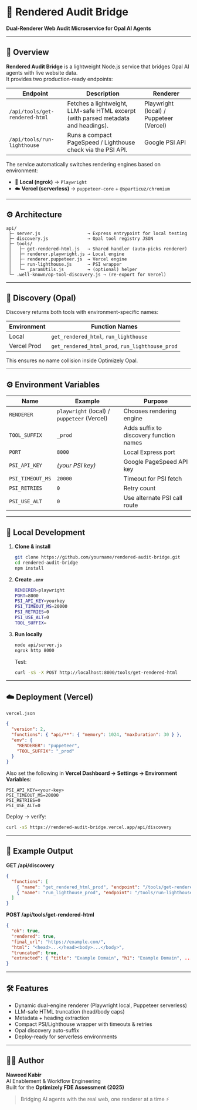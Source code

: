 # 🧩 Rendered Audit Bridge
**Dual-Renderer Web Audit Microservice for Opal AI Agents**

---

## 🚀 Overview
**Rendered Audit Bridge** is a lightweight Node.js service that bridges Opal AI agents with live website data.  
It provides two production-ready endpoints:

| Endpoint | Description | Renderer |
|-----------|--------------|-----------|
| `/api/tools/get-rendered-html` | Fetches a lightweight, LLM-safe HTML excerpt (with parsed metadata and headings). | Playwright (local) / Puppeteer (Vercel) |
| `/api/tools/run-lighthouse` | Runs a compact PageSpeed / Lighthouse check via the PSI API. | Google PSI API |

The service automatically switches rendering engines based on environment:

- 🧱 **Local (ngrok)** → `Playwright`  
- ☁️ **Vercel (serverless)** → `puppeteer-core` + `@sparticuz/chromium`

---

## ⚙️ Architecture

```
api/
 ├─ server.js                  → Express entrypoint for local testing
 ├─ discovery.js               → Opal tool registry JSON
 ├─ tools/
 │   ├─ get-rendered-html.js   → Shared handler (auto-picks renderer)
 │   ├─ renderer.playwright.js → Local engine
 │   ├─ renderer.puppeteer.js  → Vercel engine
 │   ├─ run-lighthouse.js      → PSI wrapper
 │   └─ _paramUtils.js         → (optional) helper
 └─ .well-known/op-tool-discovery.js → (re-export for Vercel)
```

---

## 🧩 Discovery (Opal)
Discovery returns both tools with environment-specific names:

| Environment | Function Names |
|--------------|----------------|
| Local        | `get_rendered_html`, `run_lighthouse` |
| Vercel Prod  | `get_rendered_html_prod`, `run_lighthouse_prod` |

This ensures no name collision inside Optimizely Opal.

---

## ⚙️ Environment Variables

| Name | Example | Purpose |
|------|----------|----------|
| `RENDERER` | `playwright` (local) / `puppeteer` (Vercel) | Chooses rendering engine |
| `TOOL_SUFFIX` | `_prod` | Adds suffix to discovery function names |
| `PORT` | `8000` | Local Express port |
| `PSI_API_KEY` | *(your PSI key)* | Google PageSpeed API key |
| `PSI_TIMEOUT_MS` | `20000` | Timeout for PSI fetch |
| `PSI_RETRIES` | `0` | Retry count |
| `PSI_USE_ALT` | `0` | Use alternate PSI call route |

---

## 🧪 Local Development

1. **Clone & install**
   ```bash
   git clone https://github.com/yourname/rendered-audit-bridge.git
   cd rendered-audit-bridge
   npm install
   ```

2. **Create `.env`**
   ```bash
   RENDERER=playwright
   PORT=8000
   PSI_API_KEY=yourkey
   PSI_TIMEOUT_MS=20000
   PSI_RETRIES=0
   PSI_USE_ALT=0
   TOOL_SUFFIX=
   ```

3. **Run locally**
   ```bash
   node api/server.js
   ngrok http 8000
   ```
   Test:
   ```bash
   curl -sS -X POST http://localhost:8000/tools/get-rendered-html      -H "Content-Type: application/json"      -d '{"url":"https://example.com"}'
   ```

---

## ☁️ Deployment (Vercel)

`vercel.json`
```json
{
  "version": 2,
  "functions": { "api/**": { "memory": 1024, "maxDuration": 30 } },
  "env": {
    "RENDERER": "puppeteer",
    "TOOL_SUFFIX": "_prod"
  }
}
```

Also set the following in **Vercel Dashboard → Settings → Environment Variables**:
```
PSI_API_KEY=<your-key>
PSI_TIMEOUT_MS=20000
PSI_RETRIES=0
PSI_USE_ALT=0
```

Deploy → verify:
```bash
curl -sS https://rendered-audit-bridge.vercel.app/api/discovery
```

---

## 🧩 Example Output
**GET /api/discovery**
```json
{
  "functions": [
    { "name": "get_rendered_html_prod", "endpoint": "/tools/get-rendered-html", ... },
    { "name": "run_lighthouse_prod", "endpoint": "/tools/run-lighthouse", ... }
  ]
}
```

**POST /api/tools/get-rendered-html**
```json
{
  "ok": true,
  "rendered": true,
  "final_url": "https://example.com/",
  "html": "<head>...</head><body>...</body>",
  "truncated": true,
  "extracted": { "title": "Example Domain", "h1": "Example Domain", ... }
}
```

---

## 🛠 Features
- Dynamic dual-engine renderer (Playwright local, Puppeteer serverless)
- LLM-safe HTML truncation (head/body caps)
- Metadata + heading extraction
- Compact PSI/Lighthouse wrapper with timeouts & retries
- Opal discovery auto-suffix
- Deploy-ready for serverless environments

---

## 🧑‍💻 Author
**Naweed Kabir**  
AI Enablement & Workflow Engineering  
Built for the **Optimizely FDE Assessment (2025)**  
> Bridging AI agents with the real web, one renderer at a time ⚡
